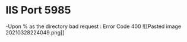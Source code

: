 # IIS Port 5985

-Upon % as the directory bad request : Error Code 400
![[Pasted image 20210328224049.png]]